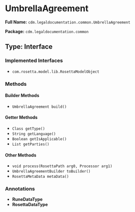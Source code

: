 # UmbrellaAgreement

**Full Name:** `cdm.legaldocumentation.common.UmbrellaAgreement`

**Package:** `cdm.legaldocumentation.common`

## Type: Interface

### Implemented Interfaces

- `com.rosetta.model.lib.RosettaModelObject`

### Methods

#### Builder Methods

- `UmbrellaAgreement build()`

#### Getter Methods

- `Class getType()`
- `String getLanguage()`
- `Boolean getIsApplicable()`
- `List getParties()`

#### Other Methods

- `void process(RosettaPath arg0, Processor arg1)`
- `UmbrellaAgreementBuilder toBuilder()`
- `RosettaMetaData metaData()`

### Annotations

- **RuneDataType**
- **RosettaDataType**

